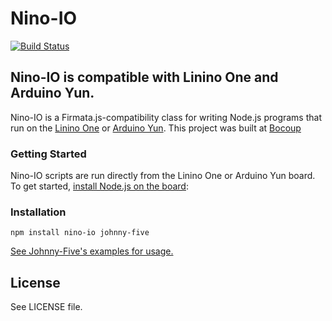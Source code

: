 # Nino-IO

[![Build Status](https://travis-ci.org/rwaldron/nino-io.png?branch=master)](https://travis-ci.org/rwaldron/nino-io)

## Nino-IO is compatible with Linino One and Arduino Yun.


Nino-IO is a Firmata.js-compatibility class for writing Node.js programs that run on the [Linino One](http://www.linino.org/modules/linino-one/) or [Arduino Yun](http://www.linino.org/modules/yun/). This project was built at [Bocoup](http://bocoup.com)

### Getting Started

Nino-IO scripts are run directly from the Linino One or Arduino Yun board. To get started, [install Node.js on the board](http://wiki.linino.org/doku.php?id=wiki:nodejscript): 


### Installation

```
npm install nino-io johnny-five
```

[See Johnny-Five's examples for usage.](https://github.com/rwaldron/johnny-five)

## License
See LICENSE file.


